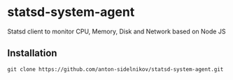 statsd-system-agent
============

Statsd client to monitor CPU, Memory, Disk and Network based on Node JS

## Installation
```
git clone https://github.com/anton-sidelnikov/statsd-system-agent.git
```
